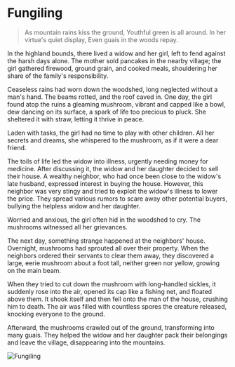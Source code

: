# Fungiling

> As mountain rains kiss the ground,
> Youthful green is all around.
> In her virtue's quiet display,
> Even guais in the woods repay.

In the highland bounds, there lived a widow and her girl, left to fend
against the harsh days alone. The mother sold pancakes in the nearby
village; the girl gathered firewood, ground grain, and cooked meals,
shouldering her share of the family's responsibility.

Ceaseless rains had worn down the woodshed, long neglected without a
man's hand. The beams rotted, and the roof caved in. One day, the girl
found atop the ruins a gleaming mushroom, vibrant and capped like a
bowl, dew dancing on its surface, a spark of life too precious to pluck. She
sheltered it with straw, letting it thrive in peace.

Laden with tasks, the girl had no time to play with other children. All her
secrets and dreams, she whispered to the mushroom, as if it were a dear
friend.

The toils of life led the widow into illness, urgently needing money for
medicine. After discussing it, the widow and her daughter decided to sell
their house. A wealthy neighbor, who had once been close to the widow's
late husband, expressed interest in buying the house. However, this
neighbor was very stingy and tried to exploit the widow's illness to lower
the price. They spread various rumors to scare away other potential
buyers, bullying the helpless widow and her daughter.

Worried and anxious, the girl often hid in the woodshed to cry. The
mushrooms witnessed all her grievances.

The next day, something strange happened at the neighbors' house.
Overnight, mushrooms had sprouted all over their property. When the
neighbors ordered their servants to clear them away, they discovered a
large, eerie mushroom about a foot tall, neither green nor yellow, growing
on the main beam.

When they tried to cut down the mushroom with long-handled sickles, it
suddenly rose into the air, opened its cap like a fishing net, and floated
above them. It shook itself and then fell onto the man of the house,
crushing him to death. The air was filled with countless spores the
creature released, knocking everyone to the ground.

Afterward, the mushrooms crawled out of the ground, transforming into
many guais. They helped the widow and her daughter pack their
belongings and leave the village, disappearing into the mountains.

![Fungiling](/image-20240825220913838.png)